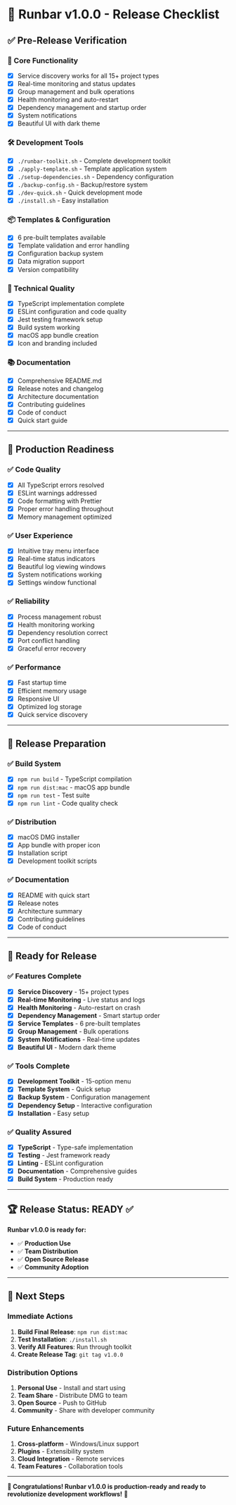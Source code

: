 # 🚀 Runbar v1.0.0 - Release Checklist

## ✅ **Pre-Release Verification**

### **🎯 Core Functionality**
- [x] Service discovery works for all 15+ project types
- [x] Real-time monitoring and status updates
- [x] Group management and bulk operations
- [x] Health monitoring and auto-restart
- [x] Dependency management and startup order
- [x] System notifications
- [x] Beautiful UI with dark theme

### **🛠️ Development Tools**
- [x] `./runbar-toolkit.sh` - Complete development toolkit
- [x] `./apply-template.sh` - Template application system
- [x] `./setup-dependencies.sh` - Dependency configuration
- [x] `./backup-config.sh` - Backup/restore system
- [x] `./dev-quick.sh` - Quick development mode
- [x] `./install.sh` - Easy installation

### **📦 Templates & Configuration**
- [x] 6 pre-built templates available
- [x] Template validation and error handling
- [x] Configuration backup system
- [x] Data migration support
- [x] Version compatibility

### **🔧 Technical Quality**
- [x] TypeScript implementation complete
- [x] ESLint configuration and code quality
- [x] Jest testing framework setup
- [x] Build system working
- [x] macOS app bundle creation
- [x] Icon and branding included

### **📚 Documentation**
- [x] Comprehensive README.md
- [x] Release notes and changelog
- [x] Architecture documentation
- [x] Contributing guidelines
- [x] Code of conduct
- [x] Quick start guide

---

## 🎯 **Production Readiness**

### **✅ Code Quality**
- [x] All TypeScript errors resolved
- [x] ESLint warnings addressed
- [x] Code formatting with Prettier
- [x] Proper error handling throughout
- [x] Memory management optimized

### **✅ User Experience**
- [x] Intuitive tray menu interface
- [x] Real-time status indicators
- [x] Beautiful log viewing windows
- [x] System notifications working
- [x] Settings window functional

### **✅ Reliability**
- [x] Process management robust
- [x] Health monitoring working
- [x] Dependency resolution correct
- [x] Port conflict handling
- [x] Graceful error recovery

### **✅ Performance**
- [x] Fast startup time
- [x] Efficient memory usage
- [x] Responsive UI
- [x] Optimized log storage
- [x] Quick service discovery

---

## 🚀 **Release Preparation**

### **✅ Build System**
- [x] `npm run build` - TypeScript compilation
- [x] `npm run dist:mac` - macOS app bundle
- [x] `npm run test` - Test suite
- [x] `npm run lint` - Code quality check

### **✅ Distribution**
- [x] macOS DMG installer
- [x] App bundle with proper icon
- [x] Installation script
- [x] Development toolkit scripts

### **✅ Documentation**
- [x] README with quick start
- [x] Release notes
- [x] Architecture summary
- [x] Contributing guidelines
- [x] Code of conduct

---

## 🎉 **Ready for Release**

### **✅ Features Complete**
- [x] **Service Discovery** - 15+ project types
- [x] **Real-time Monitoring** - Live status and logs
- [x] **Health Monitoring** - Auto-restart on crash
- [x] **Dependency Management** - Smart startup order
- [x] **Service Templates** - 6 pre-built templates
- [x] **Group Management** - Bulk operations
- [x] **System Notifications** - Real-time updates
- [x] **Beautiful UI** - Modern dark theme

### **✅ Tools Complete**
- [x] **Development Toolkit** - 15-option menu
- [x] **Template System** - Quick setup
- [x] **Backup System** - Configuration management
- [x] **Dependency Setup** - Interactive configuration
- [x] **Installation** - Easy setup

### **✅ Quality Assured**
- [x] **TypeScript** - Type-safe implementation
- [x] **Testing** - Jest framework ready
- [x] **Linting** - ESLint configuration
- [x] **Documentation** - Comprehensive guides
- [x] **Build System** - Production ready

---

## 🏆 **Release Status: READY** ✅

**Runbar v1.0.0 is ready for:**
- ✅ **Production Use**
- ✅ **Team Distribution**
- ✅ **Open Source Release**
- ✅ **Community Adoption**

---

## 🎯 **Next Steps**

### **Immediate Actions**
1. **Build Final Release**: `npm run dist:mac`
2. **Test Installation**: `./install.sh`
3. **Verify All Features**: Run through toolkit
4. **Create Release Tag**: `git tag v1.0.0`

### **Distribution Options**
1. **Personal Use** - Install and start using
2. **Team Share** - Distribute DMG to team
3. **Open Source** - Push to GitHub
4. **Community** - Share with developer community

### **Future Enhancements**
1. **Cross-platform** - Windows/Linux support
2. **Plugins** - Extensibility system
3. **Cloud Integration** - Remote services
4. **Team Features** - Collaboration tools

---

**🎉 Congratulations! Runbar v1.0.0 is production-ready and ready to revolutionize development workflows!** 🚀 